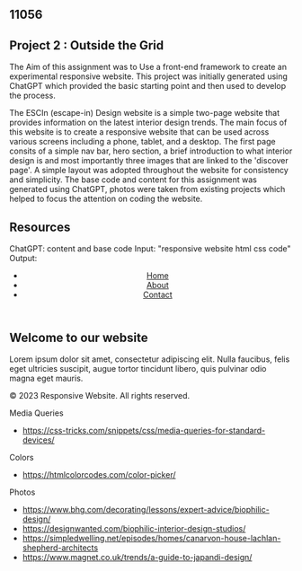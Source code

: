## 11056
## Project 2 : Outside the Grid 

The Aim of this assignment was to Use a front-end framework to create an experimental responsive website. This project was initially generated using ChatGPT which provided the basic starting point and then used to develop the process.  

The ESCIn (escape-in) Design website is a simple two-page website that provides information on the latest interior design trends. The main focus of this website is to create a responsive website that can be used across various screens including a phone, tablet, and a desktop. The first page consits of a simple nav bar, hero section, a brief introduction to what interior design is and most importantly three images that are linked to the 'discover page'. A simple layout was adopted throughout the website for consistency and simplicity. The base code and content for this assignment was generated using ChatGPT, photos were taken from existing projects which helped to focus the attention on coding the website. 



## Resources 
ChatGPT: content and base code 
Input: "responsive website html css code"
Output: 
<!DOCTYPE html>
<html>
<head>
	<meta name="viewport" content="width=device-width, initial-scale=1">
	<title>Responsive Website</title>
	<link rel="stylesheet" type="text/css" href="style.css">
</head>
<body>
	<header>
		<nav>
			<ul>
				<li><a href="#">Home</a></li>
				<li><a href="#">About</a></li>
				<li><a href="#">Contact</a></li>
			</ul>
		</nav>
	</header>
	<main>
		<section>
			<h1>Welcome to our website</h1>
			<p>Lorem ipsum dolor sit amet, consectetur adipiscing elit. Nulla faucibus, felis eget ultricies suscipit, augue tortor tincidunt libero, quis pulvinar odio magna eget mauris.</p>
		</section>
	</main>
	<footer>
		<p>&copy; 2023 Responsive Website. All rights reserved.</p>
	</footer>
</body>
</html>


Media Queries
- https://css-tricks.com/snippets/css/media-queries-for-standard-devices/

Colors 
- https://htmlcolorcodes.com/color-picker/

Photos 
- https://www.bhg.com/decorating/lessons/expert-advice/biophilic-design/ 
- https://designwanted.com/biophilic-interior-design-studios/ 
- https://simpledwelling.net/episodes/homes/canarvon-house-lachlan-shepherd-architects
- https://www.magnet.co.uk/trends/a-guide-to-japandi-design/ 



